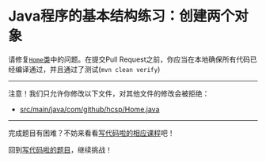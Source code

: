 # Java程序的基本结构练习：创建两个对象

请修复[`Home`类](https://github.com/hcsp/create-two-instances-instead-of-assignment/blob/master/src/main/java/com/github/hcsp/Home.java)中的问题。在提交Pull Request之前，你应当在本地确保所有代码已经编译通过，并且通过了测试(`mvn clean verify`)

-----
注意！我们只允许你修改以下文件，对其他文件的修改会被拒绝：
- [src/main/java/com/github/hcsp/Home.java](https://github.com/hcsp/create-two-instances-instead-of-assignment/blob/master/src/main/java/com/github/hcsp/Home.java)
-----


完成题目有困难？不妨来看看[写代码啦的相应课程](https://xiedaimala.com/tasks/316bb6cc-6aa6-4dac-85e4-ce1c01b72c83/video_tutorials/d390466e-e274-463d-bef8-bb9b989dd35e)吧！

回到[写代码啦的题目](https://xiedaimala.com/tasks/316bb6cc-6aa6-4dac-85e4-ce1c01b72c83/quizzes/06944902-1bb3-45c5-8e74-33cf88dd9adb)，继续挑战！
